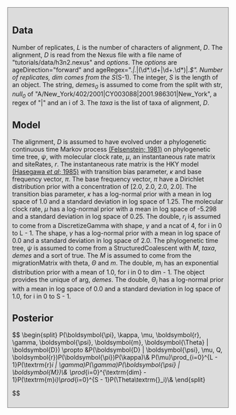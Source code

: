 
<div id="auto-generated" style="background-color: #DCDCDC; padding: 10px; border: 1px solid gray; margin: 0; ">
<h2>Data</h2>

Number of replicates, <i>L</i> is the number of characters of  alignment, <i>D</i>.
The alignment, <i>D</i> is read from the Nexus file with a file name of "tutorials/data/h3n2.nexus" and <i>options</i>.
The <i>options</i> are ageDirection="forward" and ageRegex=".*\|.*\|(\d*\.\d+|\d+\.\d*)\|.*$".
Number of replicates, <i>dim</i> comes from the S*(S-1).
The integer, <i>S</i> is the length of an object.
The string, <i>demes<sub>0</sub></i> is assumed to come from the split with  str, <i>null<sub>0</sub></i> of "A/New_York/402/2001|CY003088|2001.986301|New_York", a regex of "\|" and an i of 3.
The <i>taxa</i> is the list of taxa of  alignment, <i>D</i>.



<h2>Model</h2>

The alignment, <i>D</i> is assumed to have evolved under a phylogenetic continuous time Markov process <a href="https://doi.org/10.1007/BF01734359">(Felsenstein; 1981)</a> on  phylogenetic time tree, <i>ψ</i>, with  molecular clock rate, <i>μ</i>, an instantaneous rate matrix and siteRates, <i>r</i>.
The instantaneous rate matrix is the HKY model <a href="https://doi.org/10.1007/BF02101694">(Hasegawa <i>et al</i>; 1985)</a> with  transition bias parameter, <i>κ</i> and  base frequency vector, <i>π</i>.
The base frequency vector, <i>π</i> have a Dirichlet distribution prior with a concentration of [2.0, 2.0, 2.0, 2.0].
The transition bias parameter, <i>κ</i> has a log-normal prior with a mean in log space of 1.0 and a standard deviation in log space of 1.25.
The molecular clock rate, <i>μ</i> has a log-normal prior with a mean in log space of -5.298 and a standard deviation in log space of 0.25.
The double, <i>r<sub>i</sub></i> is assumed to come from a DiscretizeGamma with  shape, <i>γ</i> and a ncat of 4, for i in 0 to L - 1.
The shape, <i>γ</i> has a log-normal prior with a mean in log space of 0.0 and a standard deviation in log space of 2.0.
The phylogenetic time tree, <i>ψ</i> is assumed to come from a StructuredCoalescent with  <i>M</i>,  <i>taxa</i>, <i>demes</i> and a sort of true.
The <i>M</i> is assumed to come from the migrationMatrix with  theta, <i>Θ</i> and  <i>m</i>.
The double, <i>m<sub>i</sub></i> has an exponential distribution prior with a mean of 1.0, for i in 0 to dim - 1.
The object provides the unique of  arg, <i>demes</i>.
The double, <i>Θ<sub>i</sub></i> has a log-normal prior with a mean in log space of 0.0 and a standard deviation in log space of 1.0, for i in 0 to S - 1.


<h2>Posterior</h2>

$$
\begin{split}
P(\boldsymbol{\pi}, \kappa, \mu, \boldsymbol{r}, \gamma, \boldsymbol{\psi}, \boldsymbol{m}, \boldsymbol{\Theta} | \boldsymbol{D}) \propto &P(\boldsymbol{D} | \boldsymbol{\psi}, \mu, Q, \boldsymbol{r})P(\boldsymbol{\pi})P(\kappa)\\& P(\mu)\prod_{i=0}^{L - 1}P(\textrm{r}_i | \gamma)P(\gamma)P(\boldsymbol{\psi} | \boldsymbol{M})\\& \prod_{i=0}^{\textrm{dim} - 1}P(\textrm{m}_i)\prod_{i=0}^{S - 1}P(\Theta\textrm{}_i)\\& \end{split}


$$


</div>
